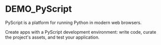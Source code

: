 # DEMO_PyScript

PyScript is a platform for running Python in modern web browsers.

Create apps with a PyScript development environment: write code, curate the project's assets, and test your application.

